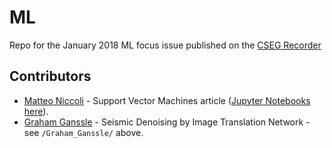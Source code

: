 # ML
Repo for the January 2018 ML focus issue published on the [CSEG Recorder](https://csegrecorder.com/)

## Contributors
- [Matteo Niccoli](https://github.com/mycarta) - Support Vector Machines article ([Jupyter Notebooks here](https://github.com/CSEG/ML/tree/master/SVM%20article)).
- [Graham Ganssle](https:/gra.m-gan.sl) - Seismic Denoising by Image Translation Network - see `/Graham_Ganssle/` above.
